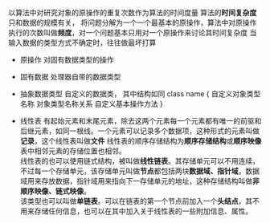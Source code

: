 以算法中对研究对象的原操作的重复次数作为算法的时间度量
算法的**时间复杂度**只和数据的规模有关，
将问题分解为一个一个最基本的原操作，算法中对原操作执行的次数叫做**频度**，对一个问题基本只用对一个原操作来讨论其时间复杂度
当输入数据的类型方式不确定时，往往做最坏打算
- 原操作
对固有数据类型的操作
- 固有数据
处理器自带的数据类型  

- 抽象数据类型
自定义的数据类，
其中结构如同
class name
{
自定义对象类型名称
对象类型名称关系
自定义基本操作方法
}
- 线性表
有起始元素和末尾元素，除去这两个元素每一个元素都有唯一的前驱和后继元素，如同一根线。一个元素可以记录多个数据项，这种形式的元素叫做**记录**，这个线性表叫做**文件**
线性表的顺序存储结构为**顺序存储结构**或**顺序映像**表中相邻元素的存储位置也相邻。<br>
线性表的也可以使用链式结构，被叫做**线性链表**。其存储单元可以不用连续，不过每一个存储单元，该存储单元叫做**节点**都包括两块**数据域、指针域**，数据域用来存放数据，指针域用来指向下一存储单元的地址，这种存储结构叫做**非顺序映像、链式映像**。<br>该类型也可以叫做**单链表**。可以在链表的第一个节点前加入一个**头结点**，其不用来存储任何信息，也可以在其中加入关于线性表的一些附加信息、属性。
